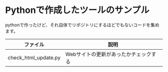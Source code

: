 # Pythonで作成したツールのサンプル

pythonで作ったけど、それ自体でリポジトリにするほどでもないコードを集めます。


| ファイル             | 説明                                  |
|----------------------|---------------------------------------|
| check_html_update.py | Webサイトの更新があったかチェックする |


